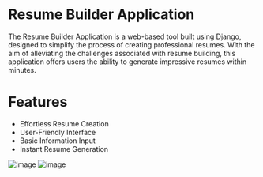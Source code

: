 # Resume Builder Application
The Resume Builder Application is a web-based tool built using Django, designed to simplify the process of creating professional resumes. With the aim of alleviating the challenges associated with resume building, this application offers users the ability to generate impressive resumes within minutes.
# Features
- Effortless Resume Creation
- User-Friendly Interface
- Basic Information Input
- Instant Resume Generation


![image](https://github.com/manishsingh-git/resume-mysite/assets/170594979/69a523fd-bffc-45b3-8437-03b6440c7a05)
![image](https://github.com/manishsingh-git/resume-mysite/assets/170594979/7c1e7b36-0852-4407-a961-335326f1bfe2)

